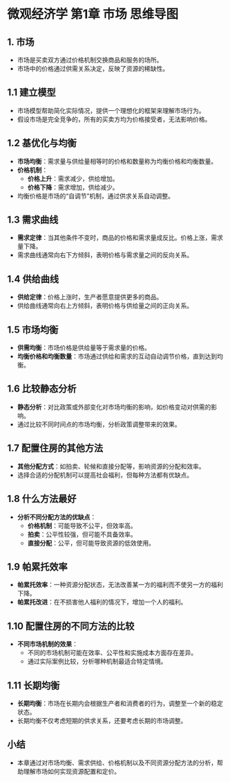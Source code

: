 # 微观经济学 第1章 市场 思维导图

## 1. 市场
  - 市场是买卖双方通过价格机制交换商品和服务的场所。
  - 市场中的价格通过供需关系决定，反映了资源的稀缺性。

## 1.1 建立模型
  - 市场模型帮助简化实际情况，提供一个理想化的框架来理解市场行为。
  - 假设市场是完全竞争的，所有的买卖方均为价格接受者，无法影响价格。
  
## 1.2 基优化与均衡
  - **市场均衡**：需求量与供给量相等时的价格和数量称为均衡价格和均衡数量。
  - **价格机制**：
    - **价格上升**：需求减少，供给增加。
    - **价格下降**：需求增加，供给减少。
  - 均衡价格是市场的“自调节”机制，通过供求关系自动调整。

## 1.3 需求曲线
  - **需求定律**：当其他条件不变时，商品的价格和需求量成反比。价格上涨，需求量下降。
  - 需求曲线通常向右下方倾斜，表明价格与需求量之间的反向关系。

## 1.4 供给曲线
  - **供给定律**：价格上涨时，生产者愿意提供更多的商品。
  - 供给曲线通常向右上方倾斜，表明价格与供给量之间的正向关系。

## 1.5 市场均衡
  - **供需均衡**：市场价格是供给量等于需求量的价格。
  - **均衡价格和均衡数量**：市场通过供给和需求的互动自动调节价格，直到达到均衡。

## 1.6 比较静态分析
  - **静态分析**：对比政策或外部变化对市场均衡的影响，如价格变动对供需的影响。
  - 通过比较不同时间点的市场均衡，分析政策调整带来的效果。

## 1.7 配置住房的其他方法
  - **其他分配方式**：如拍卖、轮候和直接分配等，影响资源的分配和效率。
  - 选择合适的分配机制可以提高社会福利，但每种方法都有优缺点。

## 1.8 什么方法最好
  - **分析不同分配方法的优缺点**：
    - **价格机制**：可能导致不公平，但效率高。
    - **拍卖**：公平性较强，但可能不具备效率。
    - **直接分配**：公平，但可能导致资源的低效使用。

## 1.9 帕累托效率
  - **帕累托效率**：一种资源分配状态，无法改善某一方的福利而不使另一方的福利下降。
  - **帕累托改进**：在不损害他人福利的情况下，增加一个人的福利。

## 1.10 配置住房的不同方法的比较
  - **不同市场机制的效果**：
    - 不同的市场机制可能在效率、公平性和实施成本方面存在差异。
    - 通过实际案例比较，分析哪种机制最适合特定情境。

## 1.11 长期均衡
  - **长期均衡**：市场在长期内会根据生产者和消费者的行为，调整至一个新的稳定状态。
  - 长期均衡不仅考虑短期的供求关系，还要考虑长期的市场调整。

## 小结
  - 本章通过对市场均衡、需求供给、价格机制以及不同资源分配方法的分析，帮助理解市场如何实现资源配置和定价。
